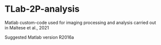 # TLab-2P-analysis
Matlab custom-code used for imaging processing and analysis carried out in Maltese et al., 2021

Suggested Matlab version R2016a
